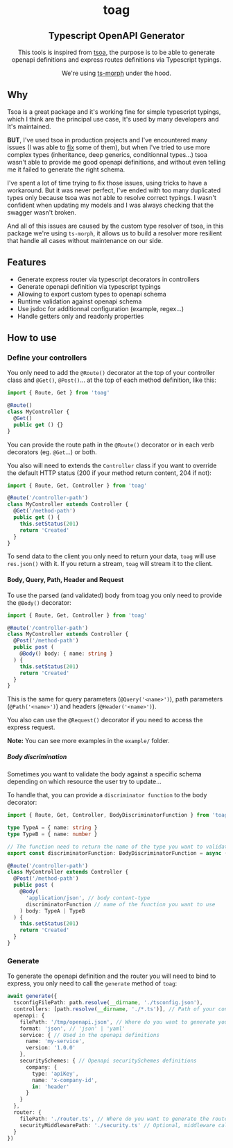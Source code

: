 <div align="center">

  # toag
  ## **T**ypescript **O**pen**A**PI **G**enerator

  This tools is inspired from [tsoa](https://github.com/lukeautry/tsoa), the purpose is to be able to generate openapi definitions and express routes definitions via Typescript typings.

  We're using [ts-morph](https://github.com/dsherret/ts-morph) under the hood.
</div>

## Why

Tsoa is a great package and it's working fine for simple typescript typings, which I think are the principal use case, It's used by many developers and It's maintained.

**BUT**, I've used tsoa in production projects and I've encountered many issues (I was able to [fix](https://github.com/lukeautry/tsoa/pulls?q=is%3Apr+sort%3Aupdated-desc+is%3Amerged+author%3AEywek) some of them), but when I've tried to use more complex types (inheritance, deep generics, conditionnal types...) tsoa wasn't able to provide me good openapi definitions, and without even telling me it failed to generate the right schema.

I've spent a lot of time trying to fix those issues, using tricks to have a workaround. But it was never perfect, I've ended with too many duplicated types only because tsoa was not able to resolve correct typings. I wasn't confident when updating my models and I was always checking that the swagger wasn't broken.

And all of this issues are caused by the custom type resolver of tsoa, in this package we're using `ts-morph`, it allows us to build a resolver more resilient that handle all cases without maintenance on our side.

## Features

- Generate express router via typescript decorators in controllers
- Generate openapi definition via typescript typings
- Allowing to export custom types to openapi schema
- Runtime validation against openapi schema
- Use jsdoc for additionnal configuration (example, regex...)
- Handle getters only and readonly properties

## How to use

### Define your controllers

You only need to add the `@Route()` decorator at the top of your controller class and `@Get()`, `@Post()`... at the top
of each method definition, like this:

```ts
import { Route, Get } from 'toag'

@Route()
class MyController {
  @Get()
  public get () {}
}
```

You can provide the route path in the `@Route()` decorator or in each verb decorators (eg. `@Get`...) or both.

You also will need to extends the `Controller` class if you want to override the default HTTP status (200 if your method return content, 204 if not):

```ts
import { Route, Get, Controller } from 'toag'

@Route('/controller-path')
class MyController extends Controller {
  @Get('/method-path')
  public get () {
    this.setStatus(201)
    return 'Created'
  }
}
```

To send data to the client you only need to return your data, `toag` will use `res.json()` with it.
If you return a stream, `toag` will stream it to the client.

#### Body, Query, Path, Header and Request

To use the parsed (and validated) body from toag you only need to provide the `@Body()` decorator:

```ts
import { Route, Get, Controller } from 'toag'

@Route('/controller-path')
class MyController extends Controller {
  @Post('/method-path')
  public post (
    @Body() body: { name: string }
  ) {
    this.setStatus(201)
    return 'Created'
  }
}
```

This is the same for query parameters (`@Query('<name>')`), path parameters (`@Path('<name>')`) and headers (`@Header('<name>')`).

You also can use the `@Request()` decorator if you need to access the express request.

**Note:** You can see more examples in the `example/` folder.

##### Body discrimination

Sometimes you want to validate the body against a specific schema depending on which resource the user try to update...

To handle that, you can provide a `discriminator function` to the body decorator:

```ts
import { Route, Get, Controller, BodyDiscriminatorFunction } from 'toag'

type TypeA = { name: string }
type TypeB = { name: number }

// The function need to return the name of the type you want to validate against
export const discriminatorFunction: BodyDiscriminatorFunction = async (req) => 'TypeA'

@Route('/controller-path')
class MyController extends Controller {
  @Post('/method-path')
  public post (
    @Body(
      'application/json', // body content-type
      discriminatorFunction // name of the function you want to use
    ) body: TypeA | TypeB
  ) {
    this.setStatus(201)
    return 'Created'
  }
}
```

### Generate

To generate the openapi definition and the router you will need to bind to express, you only need to call the `generate` method of `toag`:

```ts
await generate({
  tsconfigFilePath: path.resolve(__dirname, './tsconfig.json'),
  controllers: [path.resolve(__dirname, './*.ts')], // Path of your controllers
  openapi: {
    filePath: '/tmp/openapi.json', // Where do you want to generate your openapi file
    format: 'json', // 'json' | 'yaml'
    service: { // Used in the openapi definitions
      name: 'my-service',
      version: '1.0.0'
    },
    securitySchemes: { // Openapi securitySchemes definitions
      company: {
        type: 'apiKey',
        name: 'x-company-id',
        in: 'header'
      }
    }
  },
  router: {
    filePath: './router.ts', // Where do you want to generate the router file
    securityMiddlewarePath: './security.ts' // Optional, middleware called if you use the @Security() decorator
  }
})
```
